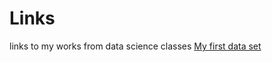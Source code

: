 # Links
links to my works from data science classes 
[My first data set](https://colab.research.google.com/drive/1IkdGQ0sG3KxDpNPEfcNPXaNQwWd0iDMw?usp=sharing)
